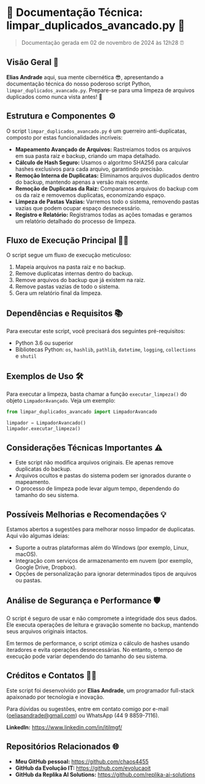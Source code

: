 # 🤘 **Documentação Técnica: limpar_duplicados_avancado.py** 🎸

> Documentação gerada em 02 de novembro de 2024 às 12h28 ⏰

## Visão Geral 🔎

**Elias Andrade** aqui, sua mente cibernética 😎, apresentando a documentação técnica do nosso poderoso script Python, `limpar_duplicados_avancado.py`. Prepare-se para uma limpeza de arquivos duplicados como nunca vista antes! 🚀

## Estrutura e Componentes ⚙️

O script `limpar_duplicados_avancado.py` é um guerreiro anti-duplicatas, composto por estas funcionalidades incríveis:

- **Mapeamento Avançado de Arquivos:** Rastreiamos todos os arquivos em sua pasta raiz e backup, criando um mapa detalhado.
- **Cálculo de Hash Seguro:** Usamos o algoritmo SHA256 para calcular hashes exclusivos para cada arquivo, garantindo precisão.
- **Remoção Interna de Duplicatas:** Eliminamos arquivos duplicados dentro do backup, mantendo apenas a versão mais recente.
- **Remoção de Duplicatas da Raiz:** Comparamos arquivos do backup com os da raiz e removemos duplicatas, economizando espaço.
- **Limpeza de Pastas Vazias:** Varremos todo o sistema, removendo pastas vazias que podem ocupar espaço desnecessário.
- **Registro e Relatório:** Registramos todas as ações tomadas e geramos um relatório detalhado do processo de limpeza.

## Fluxo de Execução Principal 🏃‍♂️

O script segue um fluxo de execução meticuloso:

1. Mapeia arquivos na pasta raiz e no backup.
2. Remove duplicatas internas dentro do backup.
3. Remove arquivos do backup que já existem na raiz.
4. Remove pastas vazias de todo o sistema.
5. Gera um relatório final da limpeza.

## Dependências e Requisitos 📚

Para executar este script, você precisará dos seguintes pré-requisitos:

- Python 3.6 ou superior
- Bibliotecas Python: `os`, `hashlib`, `pathlib`, `datetime`, `logging`, `collections` e `shutil`

## Exemplos de Uso 🛠️

Para executar a limpeza, basta chamar a função `executar_limpeza()` do objeto `LimpadorAvançado`. Veja um exemplo:

```python
from limpar_duplicados_avancado import LimpadorAvancado

limpador = LimpadorAvancado()
limpador.executar_limpeza()
```

## Considerações Técnicas Importantes ⚠️

- Este script não modifica arquivos originais. Ele apenas remove duplicatas do backup.
- Arquivos ocultos e pastas do sistema podem ser ignorados durante o mapeamento.
- O processo de limpeza pode levar algum tempo, dependendo do tamanho do seu sistema.

## Possíveis Melhorias e Recomendações 💡

Estamos abertos a sugestões para melhorar nosso limpador de duplicatas. Aqui vão algumas ideias:

- Suporte a outras plataformas além do Windows (por exemplo, Linux, macOS).
- Integração com serviços de armazenamento em nuvem (por exemplo, Google Drive, Dropbox).
- Opções de personalização para ignorar determinados tipos de arquivos ou pastas.

## Análise de Segurança e Performance 🛡️

O script é seguro de usar e não compromete a integridade dos seus dados. Ele executa operações de leitura e gravação somente no backup, mantendo seus arquivos originais intactos.

Em termos de performance, o script otimiza o cálculo de hashes usando iteradores e evita operações desnecessárias. No entanto, o tempo de execução pode variar dependendo do tamanho do seu sistema.

## Créditos e Contatos 👨‍💻

Este script foi desenvolvido por **Elias Andrade**, um programador full-stack apaixonado por tecnologia e inovação.

Para dúvidas ou sugestões, entre em contato comigo por e-mail (oeliasandrade@gmail.com) ou WhatsApp (44 9 8859-7116).

**LinkedIn:** https://www.linkedin.com/in/itilmgf/

## Repositórios Relacionados 🌐

- **Meu GitHub pessoal:** https://github.com/chaos4455
- **GitHub da Evolução IT:** https://github.com/evolucaoit
- **GitHub da Replika AI Solutions:** https://github.com/replika-ai-solutions